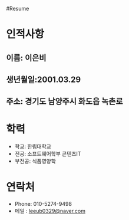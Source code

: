 #Resume

# 인적사항
## 이름: 이은비
## 생년월일:2001.03.29

## 주소: 경기도 남양주시 화도읍 녹촌로

# 학력
  - 학교: 한림대학교
  - 전공: 소프트웨어학부 콘텐츠IT
   - 부전공: 식품영양학

# 연락처
  - Phone: 010-5274-9498
  - 메일 : leeub0329@naver.com


